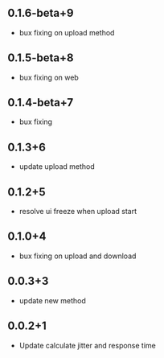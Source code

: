 ## 0.1.6-beta+9
- bux fixing on upload method
## 0.1.5-beta+8
- bux fixing on web
## 0.1.4-beta+7
- bux fixing
## 0.1.3+6
- update upload method
## 0.1.2+5
- resolve ui freeze when upload start
## 0.1.0+4
- bux fixing on upload and download
## 0.0.3+3
- update new method
## 0.0.2+1
- Update calculate jitter and response time


